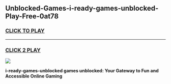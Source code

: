 
## Unblocked-Games-i-ready-games-unblocked-Play-Free-0at78
<h3>
<a href="https://premium76.site?title=i-ready-games-unblocked&ref=20A">CLICK TO PLAY</a></h3>
<hr>

<h3>
<a href="https://premium76.site?title=i-ready-games-unblocked&ref=20A">CLICK 2 PLAY</a>
  
</h3>

<a href="https://premium76.site?title=i-ready-games-unblocked&ref=20A"><img src="https://clearcache.store/games.png"></a>


**i-ready-games-unblocked games unblocked: Your Gateway to Fun and Accessible Online Gaming**
